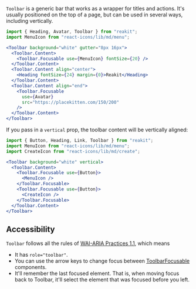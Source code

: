 `Toolbar` is a generic bar that works as a wrapper for titles and actions. It's usually positioned on the top of a page, but can be used in several ways, including vertically.

```jsx
import { Heading, Avatar, Toolbar } from "reakit";
import MenuIcon from "react-icons/lib/md/menu";

<Toolbar background="white" gutter="8px 16px">
  <Toolbar.Content>
    <Toolbar.Focusable use={MenuIcon} fontSize={20} />
  </Toolbar.Content>
  <Toolbar.Content align="center">
    <Heading fontSize={24} margin={0}>Reakit</Heading>
  </Toolbar.Content>
  <Toolbar.Content align="end">
    <Toolbar.Focusable
      use={Avatar}
      src="https://placekitten.com/150/200"
    />
  </Toolbar.Content>
</Toolbar>
```

If you pass in a `vertical` prop, the toolbar content will be vertically aligned:

```jsx
import { Button, Heading, Link, Toolbar } from "reakit";
import MenuIcon from "react-icons/lib/md/menu";
import CreateIcon from "react-icons/lib/md/create";

<Toolbar background="white" vertical>
  <Toolbar.Content>
    <Toolbar.Focusable use={Button}>
      <MenuIcon />
    </Toolbar.Focusable>
    <Toolbar.Focusable use={Button}>
      <CreateIcon />
    </Toolbar.Focusable>
  </Toolbar.Content>
</Toolbar>
```

## Accessibility

`Toolbar` follows all the rules of [WAI-ARIA Practices 1.1](https://www.w3.org/TR/wai-aria-practices-1.1/#toolbar), which means

- It has `role="toolbar"`.
- You can use the arrow keys to change focus between [ToolbarFocusable](ToolbarFocusable.md) components.
- It'll remember the last focused element. That is, when moving focus back to Toolbar, it'll select the element that was focused before you left.
